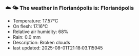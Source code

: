### ☁️ 🌤️  The weather in Florianópolis is: Florianópolis

- Temperature: 17.57°C
- On flesh: 17.16°C
- Relative air humidity: 68%
- Rain: 0.0 mm
- Description: Broken clouds
- last updated: 2025-08-01T21:18:03.115945
